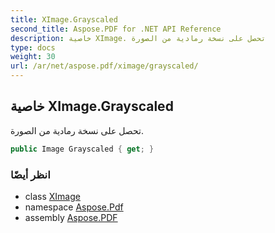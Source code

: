 ```yaml
---
title: XImage.Grayscaled
second_title: Aspose.PDF for .NET API Reference
description: خاصية XImage. تحصل على نسخة رمادية من الصورة
type: docs
weight: 30
url: /ar/net/aspose.pdf/ximage/grayscaled/
---
```

## خاصية XImage.Grayscaled

تحصل على نسخة رمادية من الصورة.

```csharp
public Image Grayscaled { get; }
```

### انظر أيضًا

* class [XImage](../)
* namespace [Aspose.Pdf](../../../aspose.pdf/)
* assembly [Aspose.PDF](../../../)